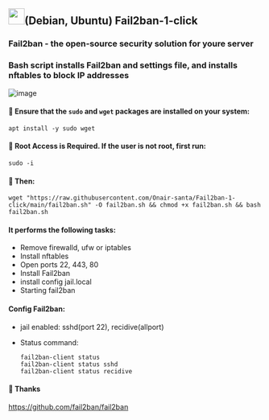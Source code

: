 ## <a href="#"><img src="https://github.com/vpnhood/VpnHood/wiki/images/logo-linux.png" width="32" height="32"></a>(Debian, Ubuntu) Fail2ban-1-click
### Fail2ban - the open-source security solution for youre server
###  Bash script installs Fail2ban and settings file, and installs nftables to block IP addresses
![image](https://github.com/Onair-santa/Fail2ban-1-click/assets/42511409/0d8d0f7e-4e6f-4d31-8d59-81049d15137a)
#### 💠  Ensure that the `sudo` and `wget` packages are installed on your system:

```
apt install -y sudo wget
```

#### 💠 Root Access is Required. If the user is not root, first run:

```
sudo -i
```

#### 💠 Then:

```
wget "https://raw.githubusercontent.com/Onair-santa/Fail2ban-1-click/main/fail2ban.sh" -O fail2ban.sh && chmod +x fail2ban.sh && bash fail2ban.sh
```
#### It performs the following tasks:
- Remove firewalld, ufw or iptables
- Install nftables
- Open ports 22, 443, 80
- Install Fail2ban
- install config jail.local
- Starting fail2ban
#### Config Fail2ban:
- jail enabled: sshd(port 22), recidive(allport)
- Status command:
  
  ```
  fail2ban-client status
  fail2ban-client status sshd
  fail2ban-client status recidive
  ```

#### 💠 Thanks
https://github.com/fail2ban/fail2ban
